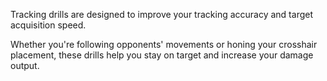 Tracking drills are designed to improve your tracking accuracy and target acquisition speed.

Whether you're following opponents' movements or honing your crosshair placement, these drills help you stay on target and increase your damage output.
